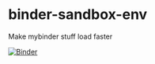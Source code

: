 # binder-sandbox-env
Make mybinder stuff load faster


[![Binder](https://mybinder.org/badge_logo.svg)](https://mybinder.org/v2/gh/bitarellolab/binder-sandbox-env/HEAD)
